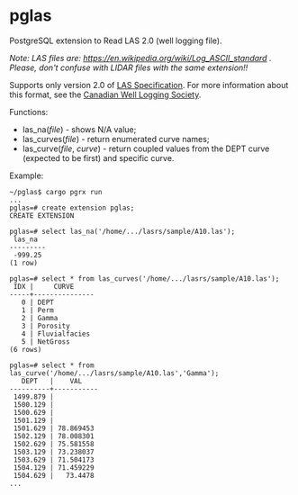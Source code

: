 # pglas
PostgreSQL extension to Read LAS 2.0 (well logging file).

_Note: LAS files are: https://en.wikipedia.org/wiki/Log_ASCII_standard .
Please, don't confuse with LIDAR files with the same extension!!_

Supports only version 2.0 of [LAS Specification](https://www.cwls.org/wp-content/uploads/2017/02/Las2_Update_Feb2017.pdf). For more information about this format, see the [Canadian Well Logging Society](http://www.cwls.org).

Functions:
* las_na(_file_) - shows N/A value;
* las_curves(_file_) - return enumerated curve names;
* las_curve(_file_, _curve_) - return coupled values from the DEPT curve (expected to be first) and specific curve.

Example:
```
~/pglas$ cargo pgrx run
...
pglas=# create extension pglas;
CREATE EXTENSION

pglas=# select las_na('/home/.../lasrs/sample/A10.las');
 las_na  
---------
 -999.25
(1 row)

pglas=# select * from las_curves('/home/.../lasrs/sample/A10.las');
 IDX |     CURVE     
-----+---------------
   0 | DEPT
   1 | Perm
   2 | Gamma
   3 | Porosity
   4 | Fluvialfacies
   5 | NetGross
(6 rows)

pglas=# select * from las_curve('/home/.../lasrs/sample/A10.las','Gamma');
   DEPT   |    VAL    
----------+-----------
 1499.879 |          
 1500.129 |          
 1500.629 |          
 1501.129 |          
 1501.629 | 78.869453
 1502.129 | 78.008301
 1502.629 | 75.581558
 1503.129 | 73.238037
 1503.629 | 71.504173
 1504.129 | 71.459229
 1504.629 |   73.4478
...
```
